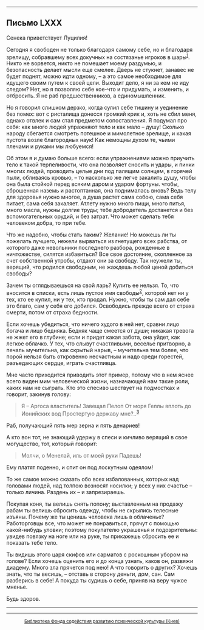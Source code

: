 

* * *

## Письмо LXXX

Сенека приветствует Луцилия!

Сегодня я свободен не только благодаря самому себе, но и благодаря зрелищу, собравшему всех докучных на состязанье игроков в шары<sup>[1](refer.htm#pLXXX-1)</sup>. Никто не ворвется, никто не помешает моему раздумью, и безопасность делает мысли еще смелее. Дверь не стукнет, занавес не будет поднят, можно идти одному, – а это самое необходимое для идущего своим путем к своей цели. Выходит дело, я ни за кем не иду следом? Нет, но я позволяю себе кое-что и придумать, и изменить, и отбросить. Я не раб предшественников, а единомышленник.

Но я говорил слишком дерзко, когда сулил себе тишину и уединение без помех: вот с ристалища донесся громкий крик и, хоть не сбил меня, однако отвлек и сам стал предметом сопоставления. Я подумал про себя: как много людей упражняют тело и как мало – душу! Сколько народу сбегается смотреть потешное и мимолетное зрелище, и какая пустота возле благородных наук! Как немощны духом те, чьими плечами и руками мы любуемся!

Об этом я и думаю больше всего: если упражнениями можно приучить тело к такой терпеливости, что она позволяет сносить и удары, и пинки многих людей, проводить целые дни под палящим солнцем, в горячей пыли, обливаясь кровью, – то насколько же легче закалить душу, чтобы она была стойкой перед всяким даром и ударом фортуны. чтобы, сброшенная наземь и растоптанная, она поднималась вновь? Ведь телу для здоровья нужно многое, а душа растет сама собою, сама себя питает, сама себя закаляет. Атлету нужно много пищи, много питья, много масла, нужны долгие труды; тебе добродетель достанется и без вспомогательных орудий, и без затрат. Что может сделать тебя человеком добра, то при тебе.

Что же надобно, чтобы стать таким? Желание! Но можешь ли ты пожелать лучшего, нежели вырваться из гнетущего всех рабства, от которого даже невольники последнего разбора, рожденные в ничтожестве, силятся избавиться? Все свое достояние, скопленное за счет собственной утробы, отдают они за свободу. Так неужели ты, верящий, что родился свободным, не жаждешь любой ценой добиться свободы?

Зачем ты оглядываешься на свой ларь? Купить ее нельзя. То, что вносится в списки, есть лишь пустое имя свободы<sup>[2](refer.htm#pLXXX-2)</sup>, которой нет ни у тех, кто ее купил, ни у тех, кто продал. Нужно, чтобы ты сам дал себе это благо, сам у себя его добился. Освободись прежде всего от страха смерти, потом от страха бедности.

Если хочешь убедиться, что ничего худого в ней нет, сравни лицо богача и лицо бедняка. Бедняк чаще смеется от души; никакая тревога не жжет его в глубине; если и придет какая забота, она уйдет, как легкое облачко. У тех, что слывут счастливыми, веселье притворно, а печаль мучительна, как скрытый нарыв, – мучительна тем более, что порой нельзя быть откровенно несчастным и надо среди горестей, разъедающих сердце, играть счастливца.

Мне часто приходится приводить этот пример, потому что в нем яснее всего виден мим человеческой жизни, назначающей нам такие роли, каких нам не сыграть. Кто это спесиво шествует на подмостках и говорит, закинув голову:

> Я – Аргоса властитель! Завещал Пелоп
> От моря Геллы вплоть до Ионийских вод
> Простертую державу мне?..<sup>[3](refer.htm#pLXXX-3)</sup>

Раб, получающий пять мер зерна и пять денариев!

А кто вон тот, не знающий удержу в спеси и кичливо верящий в свое могущество, тот, который говорит:

> Молчи, о Менелай, иль от моей руки
> Падешь!

Ему платят поденно, и спит он под лоскутным одеялом!

То же самое можно сказать обо всех избалованных, которых над головами людей, над толпою возносят носилки; у всех у них счастье – только личина. Раздень их – и запрезираешь.

Покупая коня, ты велишь снять попону; выставленным на продажу рабам ты велишь сбросить одежду, чтобы не скрылись телесные изъяны. Почему же ты ценишь человека лишь в облаченье? Работорговцы все, что может не понравиться, прячут с помощью какой-нибудь уловки; поэтому покупателю украшенья и подозрительны: увидев повязку на ноге или на руке, ты прикажешь сбросить ее и показать тебе тело.

Ты видишь этого царя скифов или сарматов с роскошным убором на голове? Если хочешь оценить его и до конца узнать, каков он, развяжи диадему. Много зла прячется под нею! А что говорить о других? Хочешь знать, что ты весишь, – отставь в сторону деньги, дом, сан. Сам разберись в себе! А покуда ты судишь о себе, приняв на веру чужое мненье.

Будь здоров.

<div align="center">

* * *



* * *

[<small>Библиотека Фонда содействия развитию психической культуры (Киев)</small>](mailto:webmaster@psylib.kiev.ua)</div>